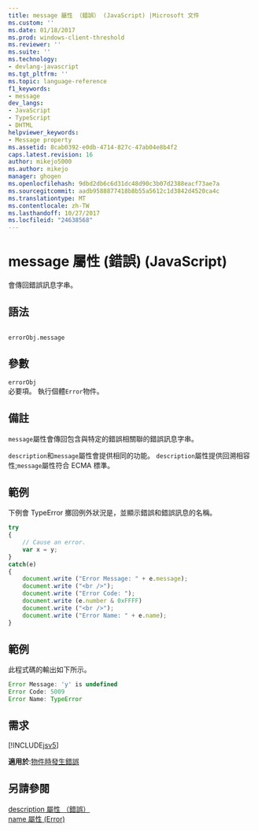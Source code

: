 ```yaml
---
title: message 屬性 （錯誤） (JavaScript) |Microsoft 文件
ms.custom: ''
ms.date: 01/18/2017
ms.prod: windows-client-threshold
ms.reviewer: ''
ms.suite: ''
ms.technology:
- devlang-javascript
ms.tgt_pltfrm: ''
ms.topic: language-reference
f1_keywords:
- message
dev_langs:
- JavaScript
- TypeScript
- DHTML
helpviewer_keywords:
- Message property
ms.assetid: 8cab0392-e0db-4714-827c-47ab04e8b4f2
caps.latest.revision: 16
author: mikejo5000
ms.author: mikejo
manager: ghogen
ms.openlocfilehash: 9dbd2db6c6d31dc48d90c3b07d2388eacf73ae7a
ms.sourcegitcommit: aadb9588877418b8b55a5612c1d3842d4520ca4c
ms.translationtype: MT
ms.contentlocale: zh-TW
ms.lasthandoff: 10/27/2017
ms.locfileid: "24638568"
---
```

# <a name="message-property-error-javascript"></a>message 屬性 (錯誤) (JavaScript)
會傳回錯誤訊息字串。  
  
## <a name="syntax"></a>語法  
  
```  
  
errorObj.message  
```  
  
## <a name="parameters"></a>參數  
 `errorObj`  
 必要項。 執行個體`Error`物件。  
  
## <a name="remarks"></a>備註  
 `message`屬性會傳回包含與特定的錯誤相關聯的錯誤訊息字串。  
  
 `description`和`message`屬性會提供相同的功能。 `description`屬性提供回溯相容性;`message`屬性符合 ECMA 標準。  
  
## <a name="example"></a>範例  
 下例會 TypeError 擲回例外狀況是，並顯示錯誤和錯誤訊息的名稱。  
  
```JavaScript  
try  
{  
    // Cause an error.  
    var x = y;  
}  
catch(e)  
{  
    document.write ("Error Message: " + e.message);  
    document.write ("<br />");  
    document.write ("Error Code: ");  
    document.write (e.number & 0xFFFF)  
    document.write ("<br />");  
    document.write ("Error Name: " + e.name);  
}  
```  
  
## <a name="example"></a>範例  
 此程式碼的輸出如下所示。  
  
```JavaScript  
Error Message: 'y' is undefined  
Error Code: 5009  
Error Name: TypeError  
```  
  
## <a name="requirements"></a>需求  
 [!INCLUDE[jsv5](../../javascript/reference/includes/jsv5-md.md)]  
  
 **適用於**:[物件時發生錯誤](../../javascript/reference/error-object-javascript.md)  
  
## <a name="see-also"></a>另請參閱  
 [description 屬性 （錯誤）](../../javascript/reference/description-property-error-javascript.md)   
 [name 屬性 (Error)](../../javascript/reference/name-property-error-javascript.md)